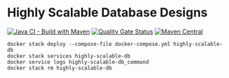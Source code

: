 # Highly Scalable Database Designs
[![Java CI - Build with Maven](https://github.com/BhuwanUpadhyay/13-highly-scalable-database-designs/workflows/Java%20CI%20-%20Build%20with%20Maven/badge.svg)](https://github.com/BhuwanUpadhyay/13-highly-scalable-database-designs/actions)
[![Quality Gate Status](https://sonarcloud.io/api/project_badges/measure?project=io.github.bhuwanupadhyay%3A13-highly-scalable-database-designs&metric=alert_status)](https://sonarcloud.io/dashboard?id=io.github.bhuwanupadhyay%3A13-highly-scalable-database-designs)
[![Maven Central](https://img.shields.io/maven-central/v/io.github.bhuwanupadhyay/13-highly-scalable-database-designs)](https://mvnrepository.com/artifact/io.github.bhuwanupadhyay/13-highly-scalable-database-designs)


```shell script
docker stack deploy --compose-file docker-compose.yml highly-scalable-db
docker stack services highly-scalable-db
docker service logs highly-scalable-db_command
docker stack rm highly-scalable-db
```